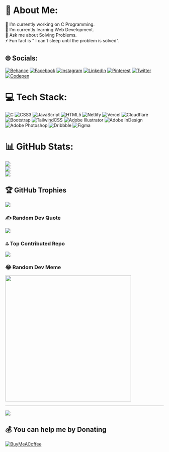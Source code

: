 # 💫 About Me:
🔭 I’m currently working on C Programming.<br>🌱 I’m currently learning Web Development.<br>💬 Ask me about Solving Problems.<br>⚡ Fun fact is " I can't sleep until the problem is solved".


## 🌐 Socials:
[![Behance](https://img.shields.io/badge/Behance-1769ff?logo=behance&logoColor=white)](https://behance.net/creative_hive002) [![Facebook](https://img.shields.io/badge/Facebook-%231877F2.svg?logo=Facebook&logoColor=white)](https://facebook.com/anasib2000004) [![Instagram](https://img.shields.io/badge/Instagram-%23E4405F.svg?logo=Instagram&logoColor=white)](https://instagram.com/alpha000w) [![LinkedIn](https://img.shields.io/badge/LinkedIn-%230077B5.svg?logo=linkedin&logoColor=white)](https://linkedin.com/in/anas-ibn-belal) [![Pinterest](https://img.shields.io/badge/Pinterest-%23E60023.svg?logo=Pinterest&logoColor=white)](https://pinterest.com/anasibnebelal400) [![Twitter](https://img.shields.io/badge/Twitter-%231DA1F2.svg?logo=Twitter&logoColor=white)](https://twitter.com/YOrder950620) [![Codepen](https://img.shields.io/badge/Codepen-000000?style=for-the-badge&logo=codepen&logoColor=white)](https://codepen.io/anas20023) 

# 💻 Tech Stack:
![C](https://img.shields.io/badge/c-%2300599C.svg?style=for-the-badge&logo=c&logoColor=white) ![CSS3](https://img.shields.io/badge/css3-%231572B6.svg?style=for-the-badge&logo=css3&logoColor=white) ![JavaScript](https://img.shields.io/badge/javascript-%23323330.svg?style=for-the-badge&logo=javascript&logoColor=%23F7DF1E) ![HTML5](https://img.shields.io/badge/html5-%23E34F26.svg?style=for-the-badge&logo=html5&logoColor=white) ![Netlify](https://img.shields.io/badge/netlify-%23000000.svg?style=for-the-badge&logo=netlify&logoColor=#00C7B7) ![Vercel](https://img.shields.io/badge/vercel-%23000000.svg?style=for-the-badge&logo=vercel&logoColor=white) ![Cloudflare](https://img.shields.io/badge/Cloudflare-F38020?style=for-the-badge&logo=Cloudflare&logoColor=white) ![Bootstrap](https://img.shields.io/badge/bootstrap-%23563D7C.svg?style=for-the-badge&logo=bootstrap&logoColor=white) ![TailwindCSS](https://img.shields.io/badge/tailwindcss-%2338B2AC.svg?style=for-the-badge&logo=tailwind-css&logoColor=white) ![Adobe Illustrator](https://img.shields.io/badge/adobeillustrator-%23FF9A00.svg?style=for-the-badge&logo=adobeillustrator&logoColor=white) ![Adobe InDesign](https://img.shields.io/badge/Adobe%20InDesign-49021F?style=for-the-badge&logo=adobeindesign&logoColor=white) ![Adobe Photoshop](https://img.shields.io/badge/adobephotoshop-%2331A8FF.svg?style=for-the-badge&logo=adobephotoshop&logoColor=white) ![Dribbble](https://img.shields.io/badge/Dribbble-EA4C89?style=for-the-badge&logo=dribbble&logoColor=white) 	![Figma](https://img.shields.io/badge/figma-%23F24E1E.svg?style=for-the-badge&logo=figma&logoColor=white)
# 📊 GitHub Stats:
![](https://github-readme-stats.vercel.app/api?username=anas20023&theme=vue&hide_border=false&include_all_commits=true&count_private=true)<br/>
![](https://github-readme-streak-stats.herokuapp.com/?user=anas20023&theme=vue&hide_border=false)<br/>
![](https://github-readme-stats.vercel.app/api/top-langs/?username=anas20023&theme=vue&hide_border=false&include_all_commits=true&count_private=true&layout=compact)

## 🏆 GitHub Trophies
![](https://github-profile-trophy.vercel.app/?username=anas20023&theme=flat&no-frame=false&no-bg=false&margin-w=4)

### ✍️ Random Dev Quote
![](https://quotes-github-readme.vercel.app/api?type=horizontal&theme=merko)

### 🔝 Top Contributed Repo
![](https://github-contributor-stats.vercel.app/api?username=anas20023&limit=5&theme=matrix&combine_all_yearly_contributions=true)

### 😂 Random Dev Meme
<img src='https://randommeme-five.vercel.app/' style="height: 400px;"/>

---
[![](https://visitcount.itsvg.in/api?id=anas20023&icon=7&color=12)](https://visitcount.itsvg.in)

  ## 💰 You can help me by Donating
  [![BuyMeACoffee](https://img.shields.io/badge/Buy%20Me%20a%20Coffee-ffdd00?style=for-the-badge&logo=buy-me-a-coffee&logoColor=black)](https://buymeacoffee.com/yorder07o) 

  
<!-- Proudly created with GPRM ( https://gprm.itsvg.in ) -->
